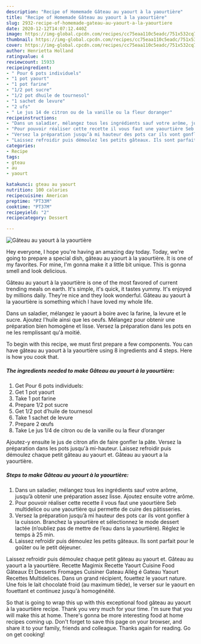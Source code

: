 ```yaml
---
description: "Recipe of Homemade Gâteau au yaourt à la yaourtière"
title: "Recipe of Homemade Gâteau au yaourt à la yaourtière"
slug: 2932-recipe-of-homemade-gateau-au-yaourt-a-la-yaourtiere
date: 2020-12-12T14:07:12.440Z
image: https://img-global.cpcdn.com/recipes/cc75eaa110c5eadc/751x532cq70/gateau-au-yaourt-a-la-yaourtiere-photo-principale-de-la-recette.jpg
thumbnail: https://img-global.cpcdn.com/recipes/cc75eaa110c5eadc/751x532cq70/gateau-au-yaourt-a-la-yaourtiere-photo-principale-de-la-recette.jpg
cover: https://img-global.cpcdn.com/recipes/cc75eaa110c5eadc/751x532cq70/gateau-au-yaourt-a-la-yaourtiere-photo-principale-de-la-recette.jpg
author: Henrietta Holland
ratingvalue: 4
reviewcount: 15933
recipeingredient:
- " Pour 6 pots individuels"
- "1 pot yaourt"
- "1 pot farine"
- "1/2 pot sucre"
- "1/2 pot dhuile de tournesol"
- "1 sachet de levure"
- "2 ufs"
- " Le jus 14 de citron ou de la vanille ou la fleur doranger"
recipeinstructions:
- "Dans un saladier, mélangez tous les ingrédients sauf votre arôme, jusqu’à obtenir une préparation assez lisse. Ajoutez ensuite votre arôme."
- "Pour pouvoir réaliser cette recette il vous faut une yaourtière Seb multidelice ou une yaourtière qui permette de cuire des pâtisseries."
- "Versez la préparation jusqu’à mi hauteur des pots car ils vont gonfler à la cuisson. Branchez la yaourtière et sélectionnez le mode dessert lactée (n’oubliez pas de mettre de l’eau dans la yaourtière). Réglez le temps à 25 min."
- "Laissez refroidir puis démoulez les petits gâteaux. Ils sont parfait pour le goûter ou le petit déjeuner."
categories:
- Recipe
tags:
- gteau
- au
- yaourt

katakunci: gteau au yaourt 
nutrition: 100 calories
recipecuisine: American
preptime: "PT33M"
cooktime: "PT37M"
recipeyield: "2"
recipecategory: Dessert

---
```



![Gâteau au yaourt à la yaourtière](https://img-global.cpcdn.com/recipes/cc75eaa110c5eadc/751x532cq70/gateau-au-yaourt-a-la-yaourtiere-photo-principale-de-la-recette.jpg)

Hey everyone, I hope you're having an amazing day today. Today, we're going to prepare a special dish, gâteau au yaourt à la yaourtière. It is one of my favorites. For mine, I'm gonna make it a little bit unique. This is gonna smell and look delicious.

Gâteau au yaourt à la yaourtière is one of the most favored of current trending meals on earth. It's simple, it's quick, it tastes yummy. It's enjoyed by millions daily. They're nice and they look wonderful. Gâteau au yaourt à la yaourtière is something which I have loved my whole life.

Dans un saladier, mélangez le yaourt à boire avec la farine, la levure et le sucre. Ajoutez l&#39;huile ainsi que les oeufs. Mélangez pour obtenir une préparation bien homogène et lisse. Versez la préparation dans les pots en ne les remplissant qu&#39;à moitié.


To begin with this recipe, we must first prepare a few components. You can have gâteau au yaourt à la yaourtière using 8 ingredients and 4 steps. Here is how you cook that.

<!--inarticleads1-->

##### The ingredients needed to make Gâteau au yaourt à la yaourtière:

1. Get  Pour 6 pots individuels:
1. Get 1 pot yaourt
1. Take 1 pot farine
1. Prepare 1/2 pot sucre
1. Get 1/2 pot d’huile de tournesol
1. Take 1 sachet de levure
1. Prepare 2 œufs
1. Take  Le jus 1/4 de citron ou de la vanille ou la fleur d’oranger


Ajoutez-y ensuite le jus de citron afin de faire gonfler la pâte. Versez la préparation dans les pots jusqu&#39;à mi-hauteur. Laissez refroidir puis démoulez chaque petit gâteau au yaourt et. Gâteau au yaourt a la yaourtière. 

<!--inarticleads2-->

##### Steps to make Gâteau au yaourt à la yaourtière:

1. Dans un saladier, mélangez tous les ingrédients sauf votre arôme, jusqu’à obtenir une préparation assez lisse. Ajoutez ensuite votre arôme.
1. Pour pouvoir réaliser cette recette il vous faut une yaourtière Seb multidelice ou une yaourtière qui permette de cuire des pâtisseries.
1. Versez la préparation jusqu’à mi hauteur des pots car ils vont gonfler à la cuisson. Branchez la yaourtière et sélectionnez le mode dessert lactée (n’oubliez pas de mettre de l’eau dans la yaourtière). Réglez le temps à 25 min.
1. Laissez refroidir puis démoulez les petits gâteaux. Ils sont parfait pour le goûter ou le petit déjeuner.


Laissez refroidir puis démoulez chaque petit gâteau au yaourt et. Gâteau au yaourt a la yaourtière. Recette Magimix Recette Yaourt Cuisine Food Gâteaux Et Desserts Fromages Cuisiner Gateau Allég é Gateau Yaourt Recettes Multidelices. Dans un grand récipient, fouettez le yaourt nature. Une fois le lait chocolaté froid (au maximum tiède), le verser sur le yaourt en fouettant et continuez jusqu&#39;à homogénéité. 

So that is going to wrap this up with this exceptional food gâteau au yaourt à la yaourtière recipe. Thank you very much for your time. I'm sure that you will make this at home. There's gonna be more interesting food at home recipes coming up. Don't forget to save this page on your browser, and share it to your family, friends and colleague. Thanks again for reading. Go on get cooking!
